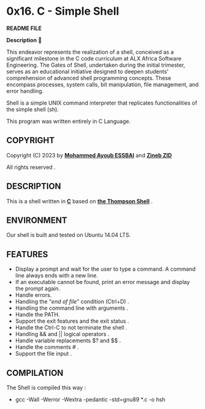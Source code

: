 # 0x16. C - Simple Shell 

**README FILE**
 
 **Description** :pencil:

 This endeavor represents the realization of a shell, conceived as a significant milestone in the C code curriculum at ALX Africa Software Engineering. The Gates of Shell, undertaken during the initial trimester, serves as an educational initiative designed to deepen students' comprehension of advanced shell programming concepts. These encompass processes, system calls, bit manipulation, file management, and error handling.

 Shell is a simple UNIX command interpreter that replicates functionalities of the simple shell (sh).

This program was written entirely in C Language.

## COPYRIGHT 

Copyright (C) 2023 by [**Mohammed Ayoub ESSBAI**](https://github.com/ayoub22222222) and [**Zineb ZID**](https://github.com/Zinebb12)

All rights reserved . 

## DESCRIPTION 

This is a shell written in [**C**](https://en.wikipedia.org/wiki/C_(programming_language)) based on [**the Thompson Shell**](https://en.wikipedia.org/wiki/Thompson_shell) . 

## ENVIRONMENT 

Our shell is built and tested on Ubuntu 14.04 LTS.

## FEATURES 

  - Display a prompt and wait for the user to type a command. A command line always ends with a new line.
  - If an executable cannot be found, print an error message and display the prompt again.
  - Handle errors.
  - Handling the “*end of file*” condition (Ctrl+D) . 
  - Handling the command line with arguments .
  - Handle the PATH.
  - Support the exit features and the exit status . 
  - Handle the Ctrl-C to not terminate the shell .
  - Handling && and || logical operators . 
  - Handle variable replacements $? and $$ . 
  - Handle the comments # . 
  - Support the file input . 
  
## COMPILATION 

The Shell is compiled this way :  

- gcc -Wall -Werror -Wextra -pedantic -std=gnu89 *.c -o hsh 
